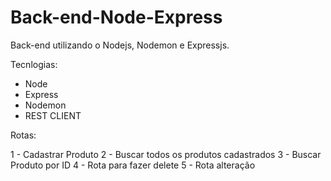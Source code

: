 # Back-end-Node-Express
Back-end utilizando o Nodejs, Nodemon e Expressjs.

Tecnlogias:

- Node
- Express
- Nodemon
- REST CLIENT

Rotas:

1 - Cadastrar Produto
2 - Buscar todos os produtos cadastrados
3 - Buscar Produto por ID
4 - Rota para fazer delete
5 - Rota alteração
